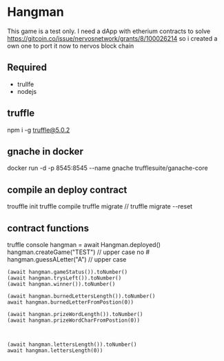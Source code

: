 # Hangman

This game is a test only. I need a dApp with etherium contracts to solve https://gitcoin.co/issue/nervosnetwork/grants/8/100026214 so i created a own one to port it now to nervos block chain

## Required

- trullfe
- nodejs

## truffle

npm i -g truffle@5.0.2

## gnache in docker

docker run -d -p 8545:8545 --name gnache trufflesuite/ganache-core

## compile an deploy contract

trouffle init
truffle compile
truffle migrate  // truffle migrate --reset

## contract functions

truffle console
    hangman = await Hangman.deployed()
    hangman.createGame("TEST") // upper case no #
    hangman.guessALetter("A") // upper case

    (await hangman.gameStatus()).toNumber()
    (await hangman.trysLeft()).toNumber()
    (await hangman.winner()).toNumber()

    (await hangman.burnedLettersLength()).toNumber()
    await hangman.burnedLetterFromPostion(0))

    (await hangman.prizeWordLength()).toNumber()
    (await hangman.prizeWordCharFromPostion(0))



    (await hangman.lettersLength()).toNumber()
    await hangman.lettersLength(0))
    